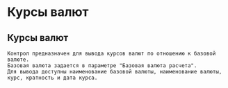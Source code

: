 ﻿---
description: 2.4.7
---
# Курсы валют
## Курсы валют
	Контрол предназначен для вывода курсов валют по отношению к базовой валюте.
	Базовая валюта задается в параметре "Базовая валюта расчета".
	Для вывода доступны наименование базовой валюты, наименование валюты, курс, кратность и дата курса.
